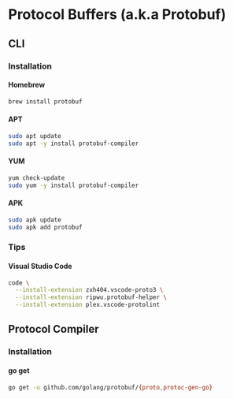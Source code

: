 # Protocol Buffers (a.k.a Protobuf)

<!--
https://linkedin.com/learning/building-java-microservices-with-grpc/microservices-with-grpc
-->

## CLI

### Installation

#### Homebrew

```sh
brew install protobuf
```

#### APT

```sh
sudo apt update
sudo apt -y install protobuf-compiler
```

#### YUM

```sh
yum check-update
sudo yum -y install protobuf-compiler
```

#### APK

```sh
sudo apk update
sudo apk add protobuf
```

### Tips

#### Visual Studio Code

```sh
code \
  --install-extension zxh404.vscode-proto3 \
  --install-extension ripwu.protobuf-helper \
  --install-extension plex.vscode-protolint
```

## Protocol Compiler

### Installation

#### go get

```sh
go get -u github.com/golang/protobuf/{proto,protoc-gen-go}
```
